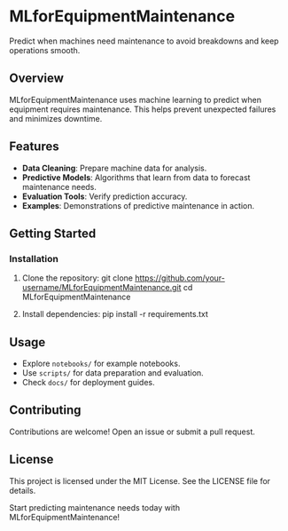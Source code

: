 # MLforEquipmentMaintenance

Predict when machines need maintenance to avoid breakdowns and keep operations smooth.

## Overview

MLforEquipmentMaintenance uses machine learning to predict when equipment requires maintenance. This helps prevent unexpected failures and minimizes downtime.

## Features

- **Data Cleaning**: Prepare machine data for analysis.
- **Predictive Models**: Algorithms that learn from data to forecast maintenance needs.
- **Evaluation Tools**: Verify prediction accuracy.
- **Examples**: Demonstrations of predictive maintenance in action.

## Getting Started

### Installation

1. Clone the repository:
   git clone https://github.com/your-username/MLforEquipmentMaintenance.git
   cd MLforEquipmentMaintenance

2. Install dependencies:
   pip install -r requirements.txt
   

## Usage

- Explore `notebooks/` for example notebooks.
- Use `scripts/` for data preparation and evaluation.
- Check `docs/` for deployment guides.

## Contributing

Contributions are welcome! Open an issue or submit a pull request.

## License

This project is licensed under the MIT License. See the LICENSE file for details.


Start predicting maintenance needs today with MLforEquipmentMaintenance!

